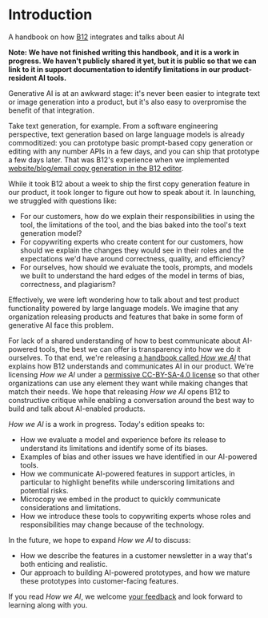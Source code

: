 # Introduction
A handbook on how [B12](https://www.b12.io/) integrates and talks about AI

**Note: We have not finished writing this handbook, and it is a work in progress. We haven't publicly shared it yet, but it is public so that we can link to it in support documentation to identify limitations in our product-resident AI tools.**

Generative AI is at an awkward stage: it's never been easier to integrate text or image generation into a product, but it's also easy to overpromise the benefit of that integration.

Take text generation, for example. From a software engineering perspective, text generation based on large language models is already commoditized: you can prototype basic prompt-based copy generation or editing with any number APIs in a few days, and you can ship that prototype a few days later. That was B12's experience when we implemented [website/blog/email copy generation in the B12 editor](https://support.b12.io/en/articles/6992915-generating-text-with-help-from-ai-assist).

While it took B12 about a week to ship the first copy generation feature in our product, it took longer to figure out how to speak about it. In launching, we struggled with questions like:
 - For our customers, how do we explain their responsibilities in using the tool, the limitations of the tool, and the bias baked into the tool's text generation model?
 - For copywriting experts who create content for our customers, how should we explain the changes they would see in their roles and the expectations we'd have around correctness, quality, and efficiency?
 - For ourselves, how should we evaluate the tools, prompts, and models we built to understand the hard edges of the model in terms of bias, correctness, and plagiarism?

Effectively, we were left wondering how to talk about and test product functionality powered by large language models. We imagine that any organization releasing products and features that bake in some form of generative AI face this problem.

For lack of a shared understanding of how to best communicate about AI-powered tools, the best we can offer is transparency into how we do it ourselves. To that end, we're releasing [a handbook called *How we AI*](https://www.b12.io/how-we-ai/) that explains how B12 understands and communicates AI in our product. We're licensing *How we AI* under a [permissive CC-BY-SA-4.0 license](https://github.com/b12io/how-we-ai/blob/main/LICENSE.md) so that other organizations can use any element they want while making changes that match their needs. We hope that releasing *How we AI* opens B12 to constructive critique while enabling a conversation around the best way to build and talk about AI-enabled products.

*How we AI* is a work in progress. Today's edition speaks to:
- How we evaluate a model and experience before its release to understand its limitations and identify some of its biases.
- Examples of bias and other issues we have identified in our AI-powered tools.
- How we communicate AI-powered features in support articles, in particular to highlight benefits while underscoring limitations and potential risks.
- Microcopy we embed in the product to quickly communicate considerations and limitations.
- How we introduce these tools to copywriting experts whose roles and responsibilities may change because of the technology.


In the future, we hope to expand *How we AI* to discuss:
- How we describe the features in a customer newsletter in a way that's both enticing and realistic.
- Our approach to building AI-powered prototypes, and how we mature these prototypes into customer-facing features.

If you read *How we AI*, we welcome [your feedback](https://github.com/b12io/how-we-ai) and look forward to learning along with you.

